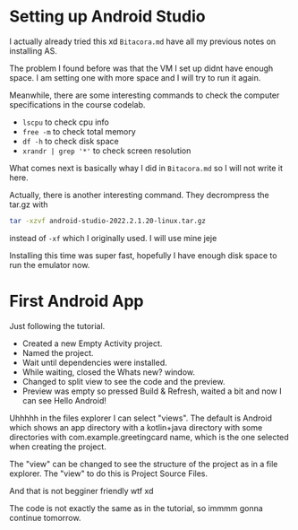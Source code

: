 # Setting up Android Studio

I actually already tried this xd `Bitacora.md` have all my previous notes on installing AS. 

The problem I found before was that the VM I set up didnt have enough space. I am setting one with more space and I will try to run it again.

Meanwhile, there are some interesting commands to check the computer specifications in the course codelab.

- `lscpu` to check cpu info
- `free -m` to check total memory
- `df -h` to check disk space
- `xrandr | grep '*'` to check screen resolution

What comes next is basically whay I did in `Bitacora.md` so I will not write it here.

Actually, there is another interesting command. They decrompress the tar.gz with 

```Bash
tar -xzvf android-studio-2022.2.1.20-linux.tar.gz
```

instead of `-xf` which I originally used. I will use mine jeje

Installing this time was super fast, hopefully I have enough disk space to run the emulator now.

# First Android App

Just following the tutorial.

- Created a new Empty Activity project.
- Named the project.
- Wait until dependencies were installed.
- While waiting, closed the Whats new? window.
- Changed to split view to see the code and the preview.
- Preview was empty so pressed Build & Refresh, waited a bit and now I can see Hello Android!

Uhhhhh in the files explorer I can select "views". The default is Android which shows an app directory with a kotlin+java directory with some directories with com.example.greetingcard name, which is the one selected when creating the project.

The "view" can be changed to see the structure of the project as in a file explorer. The "view" to do this is Project Source Files.

And that is not begginer friendly wtf xd

The code is not exactly the same as in the tutorial, so immmm gonna continue tomorrow. 
